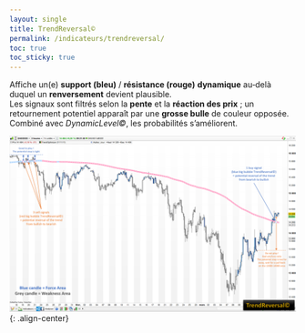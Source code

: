```yaml
---
layout: single
title: TrendReversal©
permalink: /indicateurs/trendreversal/
toc: true
toc_sticky: true
---
```


Affiche un(e) **support (bleu)** / **résistance (rouge)** **dynamique** au‑delà duquel un **renversement** devient plausible.  
Les signaux sont filtrés selon la **pente** et la **réaction des prix** ; un retournement potentiel apparaît par une **grosse bulle** de couleur opposée.  
Combiné avec *DynamicLevel©*, les probabilités s’améliorent.

![TrendReversal](/assets/images/trend-reversal.png){: .align-center}

